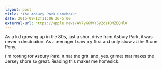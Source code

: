 ```yaml
---
layout: post
title: "The Asbury Park Comeback"
date: 2015-09-12T11:06:36-5:00
external-url: https://apple.news/AV7yGGMVYSy2dz4OMZEQHlQ
---
```


As a kid growing up in the 80s, just a short drive from Asbury Park, it was never a destination. As a teenager I saw my first and only show at the Stone Pony. 

I'm rooting for Asbury Park. It has the grit (and, yes, grime) that makes the Jersey shore so great. Reading this makes me homesick. 